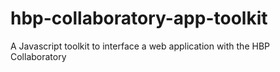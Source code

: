 # hbp-collaboratory-app-toolkit

A Javascript toolkit to interface a web application with the HBP Collaboratory
